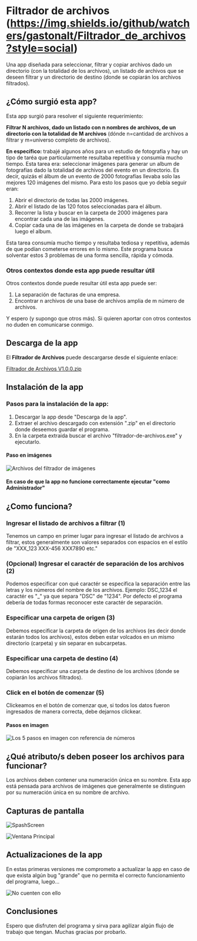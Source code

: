 # Filtrador de archivos (https://img.shields.io/github/watchers/gastonalt/Filtrador_de_archivos?style=social)

Una app diseñada para seleccionar, filtrar y copiar archivos dado un directorio (con la totalidad de los archivos), un listado de archivos que se deseen filtrar y un directorio de destino (donde se copiarán los archivos filtrados).

## ¿Cómo surgió esta app?

Esta app surgió para resolver el siguiente requerimiento:

**Filtrar N archivos, dado un listado con n nombres de archivos, de un directorio con la totalidad de M archivos** (dónde n=cantidad de archivos a filtrar y m=universo completo de archivos).

**En específico:** trabajé algunos años para un estudio de fotografía y hay un tipo de taréa que particularmente resultaba repetitiva y consumia mucho tiempo. Esta tarea era: seleccionar imágenes para generar un album de fotografías dado la totalidad de archivos del evento en un directorio. Es decir, quizás el álbum de un evento de 2000 fotografías llevaba solo las mejores 120 imágenes del mismo. Para esto los pasos que yo debía seguir eran:

1) Abrir el directorio de todas las 2000 imágenes.
2) Abrir el listado de las 120 fotos seleccionadas para el álbum.
3) Recorrer la lista y buscar en la carpeta de 2000 imágenes para encontrar cada una de las imágenes.
4) Copiar cada una de las imágenes en la carpeta de donde se trabajará luego el album.

Esta tarea consumía mucho tiempo y resultaba tediosa y repetitiva, además de que podían cometerse errores en lo mismo. Este programa busca solventar estos 3 problemas de una forma sencilla, rápida y cómoda.

### Otros contextos donde esta app puede resultar útil

Otros contextos donde puede resultar útil esta app puede ser:
1) La separación de facturas de una empresa.
2) Encontrar n archivos de una base de archivos amplia de m número de archivos.

Y espero (y supongo que otros más). Si quieren aportar con otros contextos no duden en comunicarse conmigo.

## Descarga de la app

El **Filtrador de Archivos** puede descargarse desde el siguiente enlace:

[Filtrador de Archivos V1.0.0.zip](https://drive.google.com/file/d/1OelkCTf4cPFqHglStrV8TJ-irYgLJ9Bb/view?usp=sharing)

## Instalación de la app

### Pasos para la instalación de la app:

1) Descargar la app desde "Descarga de la app".
2) Extraer el archivo descargado con extensión ".zip" en el directorio donde deseemos guardar el programa.
3) En la carpeta extraida buscar el archivo "filtrador-de-archivos.exe" y ejecutarlo.


#### Paso en imágenes

![Archivos del filtrador de imágenes](https://i.ibb.co/W0jK0Js/filtrador-de-archivos-files.png)

#### En caso de que la app no funcione correctamente ejecutar "como Administrador"

## ¿Como funciona?

### Ingresar el listado de archivos a filtrar (1)

Tenemos un campo en primer lugar para ingresar el listado de archivos a filtrar, estos generalmente son valores separados con espacios en el estilo de "XXX_123 XXX-456 XXX7890 etc."

### (Opcional) Ingresar el caractér de separación de los archivos (2)

Podemos especificar con qué caractér se especifica la separación entre las letras y los números del nombre de los archivos. Ejemplo: DSC_1234 el caractér es "_" ya que separa "DSC" de "1234". Por defecto el programa debería de todas formas reconocer este caractér de separación.

### Especificar una carpeta de origen (3)

Debemos especificar la carpeta de origen de los archivos (es decir donde estarán todos los archivos), estos deben estar volcados en un mismo directorio (carpeta) y sin separar en subcarpetas.

### Especificar una carpeta de destino (4)

Debemos especificar una carpeta de destino de los archivos (donde se copiarán los archivos filtrados).

### Click en el botón de comenzar (5)

Clickeamos en el botón de comenzar que, si todos los datos fueron ingresados de manera correcta, debe dejarnos clickear.

#### Pasos en imagen
![Los 5 pasos en imagen con referencia de números](https://i.ibb.co/ctKrCnN/filtrador-de-archivos-step.png)


## ¿Qué atributo/s deben poseer los archivos para funcionar?

Los archivos deben contener una numeración única en su nombre. Esta app está pensada para archivos de imágenes que generalmente se distinguen por su numeración única en su nombre de archivo.

## Capturas de pantalla
![SpashScreen](https://i.ibb.co/QDS6cLb/filtrador-de-archivos-splash.png)

![Ventana Principal](https://i.ibb.co/WpB3rDY/filtrador-de-archivos-main.png)

## Actualizaciones de la app

En estas primeras versiones me comprometo a actualizar la app en caso de que exista algún bug "grande" que no permita el correcto funcionamiento del programa, luego... 

![No cuenten con ello](https://media.tenor.com/TLph8LSsJRQAAAAC/toy-story-eight-ball.gif)

## Conclusiones

Espero que disfruten del programa y sirva para agilizar algún flujo de trabajo que tengan. Muchas gracias por probarlo.
